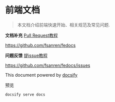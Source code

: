 # 前端文档

> 本文档介绍前端快速开始、相关规范及常见问题.

**文档补充**
[Pull Request教程](https://juejin.cn/post/6844903821521469448)

https://github.com/fsanren/fedocs

**问题反馈**
[提issue教程](https://blog.csdn.net/cool99781/article/details/105821546)

https://github.com/fsanren/fedocs/issues

This document powered by [docsify](https://docsify.js.org/#/quickstart)

预览
```bash
docsify serve docs
```